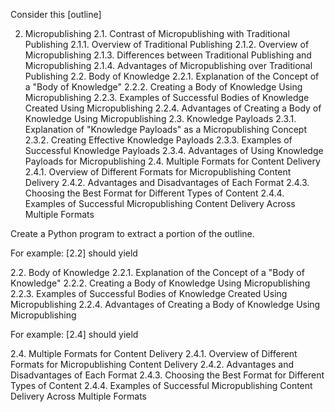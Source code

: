Consider this [outline]


2. Micropublishing
    2.1. Contrast of Micropublishing with Traditional Publishing
        2.1.1. Overview of Traditional Publishing
        2.1.2. Overview of Micropublishing
        2.1.3. Differences between Traditional Publishing and Micropublishing
        2.1.4. Advantages of Micropublishing over Traditional Publishing
    2.2. Body of Knowledge
        2.2.1. Explanation of the Concept of a "Body of Knowledge"
        2.2.2. Creating a Body of Knowledge Using Micropublishing
        2.2.3. Examples of Successful Bodies of Knowledge Created Using Micropublishing
        2.2.4. Advantages of Creating a Body of Knowledge Using Micropublishing
    2.3. Knowledge Payloads
        2.3.1. Explanation of "Knowledge Payloads" as a Micropublishing Concept
        2.3.2. Creating Effective Knowledge Payloads
        2.3.3. Examples of Successful Knowledge Payloads
        2.3.4. Advantages of Using Knowledge Payloads for Micropublishing
    2.4. Multiple Formats for Content Delivery
        2.4.1. Overview of Different Formats for Micropublishing Content Delivery
        2.4.2. Advantages and Disadvantages of Each Format
        2.4.3. Choosing the Best Format for Different Types of Content
        2.4.4. Examples of Successful Micropublishing Content Delivery Across Multiple Formats

Create a Python program to extract a portion of the outline.

For example: [2.2] should yield

2.2. Body of Knowledge
    2.2.1. Explanation of the Concept of a "Body of Knowledge"
    2.2.2. Creating a Body of Knowledge Using Micropublishing
    2.2.3. Examples of Successful Bodies of Knowledge Created Using Micropublishing
    2.2.4. Advantages of Creating a Body of Knowledge Using Micropublishing

For example: [2.4] should yield

2.4. Multiple Formats for Content Delivery
    2.4.1. Overview of Different Formats for Micropublishing Content Delivery
    2.4.2. Advantages and Disadvantages of Each Format
    2.4.3. Choosing the Best Format for Different Types of Content
    2.4.4. Examples of Successful Micropublishing Content Delivery Across Multiple Formats


